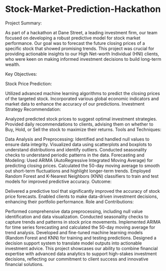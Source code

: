 # Stock-Market-Prediction-Hackathon
Project Summary:

As part of a hackathon at Dane Street, a leading investment firm, our team focused on developing a robust predictive model for stock market performance. Our goal was to forecast the future closing prices of a specific stock that showed promising trends. This project was crucial for providing actionable insights to our High Net-worth Individual (HNI) clients, who were keen on making informed investment decisions to build long-term wealth.

Key Objectives:

Stock Price Prediction:

Utilized advanced machine learning algorithms to predict the closing prices of the targeted stock.
Incorporated various global economic indicators and market data to enhance the accuracy of our predictions.
Investment Strategy Recommendation:

Analyzed predicted stock prices to suggest optimal investment strategies.
Provided daily recommendations to clients, advising them on whether to Buy, Hold, or Sell the stock to maximize their returns.
Tools and Techniques:

Data Analysis and Preprocessing:
Identified and handled null values to ensure data integrity.
Visualized data using scatterplots and boxplots to understand distributions and identify outliers.
Conducted seasonality checks to understand periodic patterns in the data.
Forecasting and Modeling:
Used ARIMA (AutoRegressive Integrated Moving Average) for predicting closing prices.
Calculated the 50-day moving average to smooth out short-term fluctuations and highlight longer-term trends.
Employed Random Forest and K-Nearest Neighbors (KNN) classifiers to train and test models for improved predictive accuracy.
Outcome:

Delivered a predictive tool that significantly improved the accuracy of stock price forecasts.
Enabled clients to make data-driven investment decisions, enhancing their portfolio performance.
Role and Contributions:

Performed comprehensive data preprocessing, including null value identification and data visualization.
Conducted seasonality checks to capture trends and patterns in stock price movements.
Implemented ARIMA for time series forecasting and calculated the 50-day moving average for trend analysis.
Developed and fine-tuned machine learning models (Random Forest and KNN) for training and testing predictions.
Designed a decision support system to translate model outputs into actionable investment advice.
This project showcases our ability to combine financial expertise with advanced data analytics to support high-stakes investment decisions, reflecting our commitment to client success and innovative financial solutions.
